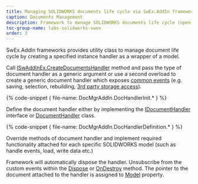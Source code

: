 ```yaml
---
title: Managing SOLIDWORKS documents life cycle via SwEx.AddIn framework
caption: Documents Management
description: Framework to manage SOLIDWORKS documents life cycle (open, close, activate) and its events in SwEx.AddIn
toc-group-name: labs-solidworks-swex
order: 3
---
```

SwEx.AddIn frameworks provides utility class to manage document life cycle by creating a specified instance handler as a wrapper of a model.

Call [ISwAddInEx.CreateDocumentsHandler](https://docs.codestack.net/swex/add-in/html/M_CodeStack_SwEx_AddIn_Base_ISwAddInEx_CreateDocumentsHandler__1.htm) method and pass the type of document handler as a generic argument or use a second overload to create a generic document handler which exposes [common events](events/) (e.g. saving, selection, rebuilding, [3rd party storage access](/labs/solidworks/swex/add-in/third-party-data-storage/)).

{% code-snippet { file-name: DocMgrAddIn.DocHandlerInit.* } %}

Define the document handler either by implementing the [IDocumentHandler](https://docs.codestack.net/swex/add-in/html/T_CodeStack_SwEx_AddIn_Base_IDocumentHandler.htm) interface or [DocumentHandler](https://docs.codestack.net/swex/add-in/html/T_CodeStack_SwEx_AddIn_Core_DocumentHandler.htm) class. 

{% code-snippet { file-name: DocMgrAddIn.DocHandlerDefinition.* } %}

Override methods of document handler and implement required functionality attached for each specific SOLIDWORKS model (such as handle events, load, write data etc.)

Framework will automatically dispose the handler. Unsubscribe from the custom events within the [Dispose](https://docs.codestack.net/swex/add-in/html/M_CodeStack_SwEx_AddIn_Core_DocumentHandler_Dispose.htm) or [OnDestroy](https://docs.codestack.net/swex/add-in/html/M_CodeStack_SwEx_AddIn_Core_DocumentHandler_OnDestroy.htm) method. The pointer to the document attached to the handler is assigned to [Model](https://docs.codestack.net/swex/add-in/html/P_CodeStack_SwEx_AddIn_Core_DocumentHandler_Model.htm) property.